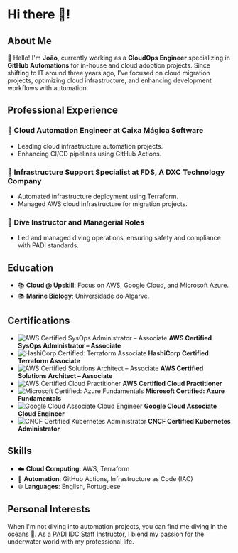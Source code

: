 # Hi there 👋!

## About Me
👋 Hello! I'm **João**, currently working as a **CloudOps Engineer** specializing in **GitHub Automations** for in-house and cloud adoption projects. Since shifting to IT around three years ago, I've focused on cloud migration projects, optimizing cloud infrastructure, and enhancing development workflows with automation.

## Professional Experience
### 💼 Cloud Automation Engineer at Caixa Mágica Software
- Leading cloud infrastructure automation projects.
- Enhancing CI/CD pipelines using GitHub Actions.

### 💼 Infrastructure Support Specialist at FDS, A DXC Technology Company
- Automated infrastructure deployment using Terraform.
- Managed AWS cloud infrastructure for migration projects.

### 🌊 Dive Instructor and Managerial Roles
- Led and managed diving operations, ensuring safety and compliance with PADI standards.

## Education
- 📚 **Cloud @ Upskill**: Focus on AWS, Google Cloud, and Microsoft Azure.
- 📚 **Marine Biology**: Universidade do Algarve.

## Certifications
- ![AWS Certified SysOps Administrator – Associate](https://images.credly.com/size/110x110/images/4bc21d8b-4afe-4fbd-9a90-a9de8bf7b240/AWS-SysOpAdmin-Associate-2020.png) **AWS Certified SysOps Administrator – Associate**
- ![HashiCorp Certified: Terraform Associate](https://images.credly.com/size/110x110/images/8e2d0c42-c4a3-4cd0-8e29-4e56b1c01d68/image.png) **HashiCorp Certified: Terraform Associate**
- ![AWS Certified Solutions Architect – Associate](https://images.credly.com/size/110x110/images/1bcb5d50-dc69-4cf8-8aca-920e02ccea44/AWS-SolArchitect-Associate-2020.png) **AWS Certified Solutions Architect – Associate**
- ![AWS Certified Cloud Practitioner](https://images.credly.com/size/110x110/images/684a3679-2b9f-4d41-b2e9-e4c914b9b55e/AWS-CloudPractitioner-2020.png) **AWS Certified Cloud Practitioner**
- ![Microsoft Certified: Azure Fundamentals](https://images.credly.com/size/110x110/images/be8fcaeb-c769-4858-b567-ffaaa73ce8cf/image.png) **Microsoft Certified: Azure Fundamentals**
- ![Google Cloud Associate Cloud Engineer](https://images.credly.com/size/110x110/images/2d8f6df3-0108-480c-9406-0de9c79e5e95/image.png) **Google Cloud Associate Cloud Engineer**
- ![CNCF Certified Kubernetes Administrator](https://images.credly.com/size/110x110/images/f88d800c-2fb8-4b75-9d0d-8555d3eaf6a3/kubernetes-admin.png) **CNCF Certified Kubernetes Administrator**

## Skills
- ☁️ **Cloud Computing**: AWS, Terraform
- 🤖 **Automation**: GitHub Actions, Infrastructure as Code (IAC)
- 🌐 **Languages**: English, Portuguese

## Personal Interests
When I'm not diving into automation projects, you can find me diving in the oceans 🌊. As a PADI IDC Staff Instructor, I blend my passion for the underwater world with my professional life.
